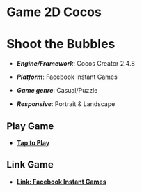 # Game 2D Cocos

# Shoot the Bubbles

- **_Engine/Framework_**: Cocos Creator 2.4.8

- **_Platform_**: Facebook Instant Games

- **_Game genre_**: Casual/Puzzle

- **_Responsive_**: Portrait & Landscape

## Play Game

- [**Tap to Play**](https://kidcry0x.github.io/Shoot-the-Bubbles/)

## Link Game

- [**Link: Facebook Instant Games**](https://www.facebook.com/gaming/play/2364594887004738)
